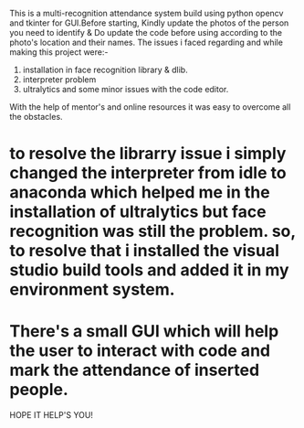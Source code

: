 This is a multi-recognition attendance system build using python opencv and tkinter for GUI.Before starting, Kindly update the photos of the person you need to identify & Do update the code before using according to the photo's location and their names.
The issues i faced regarding and while making this project were:-
1. installation in face recognition library & dlib.
2. interpreter problem
3. ultralytics 
 and some minor issues with the code editor.

 With the help of mentor's and online resources it was easy to overcome all the obstacles.
# to resolve the librarry issue i simply changed the interpreter from idle to anaconda which helped me in the installation of ultralytics but face recognition was still the problem. so, to resolve that i installed the visual studio build tools and added it in my environment system.

# There's a small GUI which will help the user to interact with code and mark the attendance of inserted people.
HOPE IT HELP'S YOU!
 